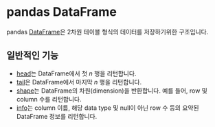 # pandas DataFrame

pandas [DataFrame](https://pandas.pydata.org/pandas-docs/stable/reference/api/pandas.DataFrame.html)은 2차원 테이블 형식의 데이터를 저장하기위한 구조입니다.

## 일반적인 기능

- [head](https://pandas.pydata.org/pandas-docs/stable/reference/api/pandas.DataFrame.head.html)는 DataFrame에서 첫 *n* 행을 리턴합니다.
- [tail](https://pandas.pydata.org/pandas-docs/stable/reference/api/pandas.DataFrame.tail.html)은 DataFrame에서 마지막 *n* 행을 리턴합니다.
- [shape](https://pandas.pydata.org/pandas-docs/stable/reference/api/pandas.DataFrame.shape.html)는 DataFrame의 차원(dimension)을 반환합니다. 예를 들어, row 및 column 수를 리턴합니다.
- [info](https://pandas.pydata.org/pandas-docs/stable/reference/api/pandas.DataFrame.info.html)는 column 이름, 해당 data type 및 null이 아닌 row 수 등의 요약된 DataFrame 정보를 리턴합니다.
